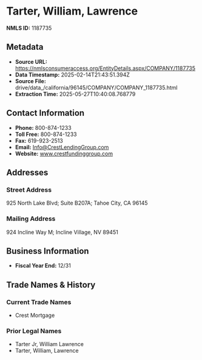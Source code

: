 # Tarter, William, Lawrence

**NMLS ID:** 1187735

## Metadata
- **Source URL:** https://nmlsconsumeraccess.org/EntityDetails.aspx/COMPANY/1187735
- **Data Timestamp:** 2025-02-14T21:43:51.394Z
- **Source File:** drive/data_/california/96145/COMPANY/COMPANY_1187735.html
- **Extraction Time:** 2025-05-27T10:40:08.768779

## Contact Information
- **Phone:** 800-874-1233
- **Toll Free:** 800-874-1233
- **Fax:** 619-923-2513
- **Email:** Info@CrestLendingGroup.com
- **Website:** www.crestfundinggroup.com

## Addresses
### Street Address
925 North Lake Blvd; Suite B207A; Tahoe City, CA 96145

### Mailing Address
924 Incline Way M; Incline Village, NV 89451

## Business Information
- **Fiscal Year End:** 12/31

## Trade Names & History
### Current Trade Names
- Crest Mortgage

### Prior Legal Names
- Tarter Jr, William Lawrence
- Tarter, William, Lawrence
